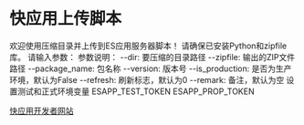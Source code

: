 # 快应用上传脚本

欢迎使用压缩目录并上传到ES应用服务器脚本！
请确保已安装Python和zipfile库。
请输入参数：
参数说明：
--dir: 要压缩的目录路径
--zipfile: 输出的ZIP文件路径
--package_name: 包名称
--version: 版本号
--is_production: 是否为生产环境，默认为False
--refresh: 刷新标志，默认为0
--remark: 备注，默认为空
设置测试和正式环境变量 ESAPP_TEST_TOKEN  ESAPP_PROP_TOKEN

[快应用开发者网站](https://www.extscreen.com)
